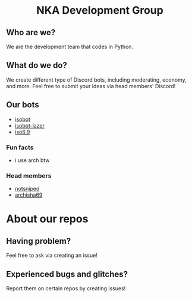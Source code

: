 <h1 align='center'>NKA Development Group</h1>

## Who are we?
We are the development team that codes in Python.

## What do we do? 
We create different type of Discord bots, including moderating, economy, and more. Feel free to submit your ideas via head members' Discord!

## Our bots
- [isobot](https://github.com/PyBotDevs/isobot-python)
- [isobot-lazer](https://github.com/notsniped/isobot-lazer)
- [iso6.9](https://github.com/archisha69/iso6.9-cogs)

### Fun facts
- i use arch btw

### Head members
- [notsniped](https://github.com/notsniped)
- [archisha69](https://github.com/archisha69)

# About our repos
## Having problem?
Feel free to ask via creating an issue!
## Experienced bugs and glitches?
Report them on certain repos by creating issues!

<!--

**Here are some ideas to get you started:**

🙋‍♀️ A short introduction - what is your organization all about?
🌈 Contribution guidelines - how can the community get involved?
👩‍💻 Useful resources - where can the community find your docs? Is there anything else the community should know?
🍿 Fun facts - what does your team eat for breakfast?
🧙 Remember, you can do mighty things with the power of [Markdown](https://docs.github.com/github/writing-on-github/getting-started-with-writing-and-formatting-on-github/basic-writing-and-formatting-syntax)
-->
